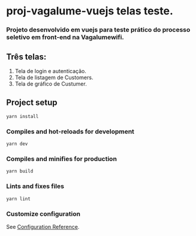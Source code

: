 # proj-vagalume-vuejs telas teste.

### Projeto desenvolvido em vuejs para teste prático do processo seletivo em front-end na Vagalumewifi.

## Três telas: 
  1. Tela de login e autenticação.
  2. Tela de listagem de Customers.
  3. Tela de gráfico de Custumer.




## Project setup
```
yarn install
```

### Compiles and hot-reloads for development
```
yarn dev
```

### Compiles and minifies for production
```
yarn build
```

### Lints and fixes files
```
yarn lint
```

### Customize configuration
See [Configuration Reference](https://cli.vuejs.org/config/).
